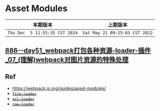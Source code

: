 # Asset Modules

|本期版本|上期版本
|:---:|:---:
`Thu Dec  5 11:55:35 CST 2024` | `Sat May 21 09:25:03 CST 2022`

## [886--day51_webpack打包各种资源-loader-插件_07_(理解)webpack对图片资源的特殊处理](https://github.com/nanana-100/coderwhy/tree/main/s05/day51/0886)

## Ref

* <https://webpack.js.org/guides/asset-modules/>
* ~~[`file-loader`](https://v4.webpack.js.org/loaders/file-loader/)~~
* ~~[`url-loader`](https://v4.webpack.js.org/loaders/url-loader/)~~
* ~~[`raw-loader`](https://v4.webpack.js.org/loaders/raw-loader/)~~